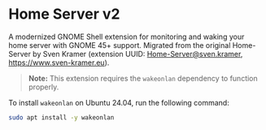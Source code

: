 # Home Server v2

A modernized GNOME Shell extension for monitoring and waking your home server with GNOME 45+ support. Migrated from the original Home-Server by Sven Kramer (extension UUID: Home-Server@sven.kramer, https://www.sven-kramer.eu).

> **Note:** This extension requires the `wakeonlan` dependency to function properly.

To install `wakeonlan` on Ubuntu 24.04, run the following command:
```bash
sudo apt install -y wakeonlan
```